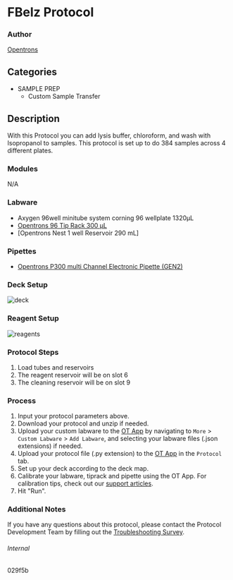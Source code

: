 # FBelz Protocol


### Author
[Opentrons](https://opentrons.com/)


## Categories
* SAMPLE PREP
	* Custom Sample Transfer


## Description
With this Protocol you can add lysis buffer, chloroform, and wash with Isopropanol to samples. This protocol is set up to do 384 samples across 4 different plates.  


### Modules
N/A


### Labware
* Axygen 96well minitube system corning 96 wellplate 1320µL
* [Opentrons 96 Tip Rack 300 µL](https://shop.opentrons.com/collections/opentrons-tips/products/opentrons-300ul-tips)
* [Opentrons Nest 1 well Reservoir 290 mL]


### Pipettes
* [Opentrons P300 multi Channel Electronic Pipette (GEN2)](https://shop.opentrons.com/8-channel-electronic-pipette/)


### Deck Setup
![deck](https://opentrons-protocol-library-website.s3.amazonaws.com/custom-README-images/029f5b/Layout.jpg)


### Reagent Setup
![reagents](https://opentrons-protocol-library-website.s3.amazonaws.com/custom-README-images/029f5b/Liquids.jpg)


### Protocol Steps
1. Load tubes and reservoirs
2. The reagent reservoir will be on slot 6
3. The cleaning reservoir will be on slot 9


### Process
1. Input your protocol parameters above.
2. Download your protocol and unzip if needed.
3. Upload your custom labware to the [OT App](https://opentrons.com/ot-app) by navigating to `More` > `Custom Labware` > `Add Labware`, and selecting your labware files (.json extensions) if needed.
4. Upload your protocol file (.py extension) to the [OT App](https://opentrons.com/ot-app) in the `Protocol` tab.
5. Set up your deck according to the deck map.
6. Calibrate your labware, tiprack and pipette using the OT App. For calibration tips, check out our [support articles](https://support.opentrons.com/en/collections/1559720-guide-for-getting-started-with-the-ot-2).
7. Hit "Run".


### Additional Notes
If you have any questions about this protocol, please contact the Protocol Development Team by filling out the [Troubleshooting Survey](https://protocol-troubleshooting.paperform.co/).


###### Internal
029f5b
